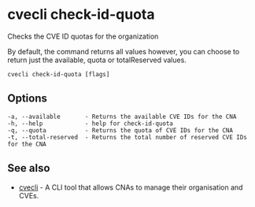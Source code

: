 # cvecli check-id-quota

Checks the CVE ID quotas for the organization

By default, the command returns all values however, you can choose to return just the available, quota or totalReserved values.

```shell
cvecli check-id-quota [flags]
```

## Options

```
-a, --available       - Returns the available CVE IDs for the CNA
-h, --help            - help for check-id-quota
-q, --quota           - Returns the quota of CVE IDs for the CNA
-t, --total-reserved  - Returns the total number of reserved CVE IDs for the CNA
```

## See also

* [cvecli](/cmd/cvecli) - A CLI tool that allows CNAs to manage their organisation and CVEs.

